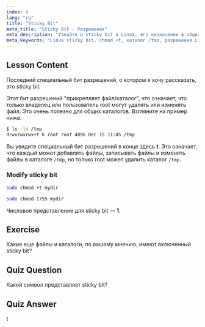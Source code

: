 ```yaml
---
index: 8
lang: "ru"
title: "Sticky Bit"
meta_title: "Sticky Bit - Разрешения"
meta_description: "Узнайте о sticky bit в Linux, его назначении в общих каталогах, таких как /tmp, и как установить его с помощью chmod. Разберитесь в этом ключевом разрешении файла!"
meta_keywords: "Linux sticky bit, chmod +t, каталог /tmp, разрешения Linux, безопасность файлов, учебник по Linux, Linux для начинающих"
---
```


## Lesson Content

Последний специальный бит разрешений, о котором я хочу рассказать, это sticky bit.

Этот бит разрешений "прикрепляет файл/каталог", что означает, что только владелец или пользователь root могут удалять или изменять файл. Это очень полезно для общих каталогов. Взгляните на пример ниже:

```bash
$ ls -ld /tmp
drwxrwxrwx+t 6 root root 4096 Dec 15 11:45 /tmp
```

Вы увидите специальный бит разрешений в конце здесь **t**. Это означает, что каждый может добавлять файлы, записывать файлы и изменять файлы в каталоге `/tmp`, но только root может удалить каталог `/tmp`.

### Modify sticky bit

```bash
sudo chmod +t mydir

sudo chmod 1755 mydir
```

Числовое представление для sticky bit — **1**.

## Exercise

Какие еще файлы и каталоги, по вашему мнению, имеют включенный sticky bit?

## Quiz Question

Какой символ представляет sticky bit?

## Quiz Answer

t
